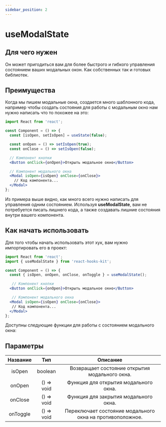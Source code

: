```yaml
---
sidebar_position: 2
---
```


# useModalState

## Для чего нужен

Он может пригодиться вам для более быстрого и гибкого управления состоянием ваших модальных окон. Как собственных так и готовых библиотек.

## Преимущества

Когда мы пишем модальные окна, создается много шаблонного кода, например чтобы создать состояния для работы с модальным окно нам нужно написать что то похожее на это:

```jsx
import React from 'react';

const Component = () => {
  const [isOpen, setIsOpen] = useState(false);

  const onOpen = () => setIsOpen(true);
  const onClose = () => setIsOpen(false);

  // Компонент кнопки
  <Button onClick={onOpen}>Открыть модальное окно</Button>

  // Компонент модального окна
  <Modal isOpen={isOpen} onClose={onClose}>
    // Код компонента...
  </Modal>
};
```

Из примера выше видно, как много всего нужно написать для управления одним состоянием. Используя **useModalState**, вам не потребуется писать лишнего кода, а также создавать лишние состояния внутри вашего компонента.

## Как начать использовать

Для того чтобы начать использовать этот хук, вам нужно импортировать его в проект:

```jsx
import React from 'react';
import { useModalState } from 'react-hooks-kit';

const Component = () => {
  const { isOpen, onOpen, onClose, onToggle } = useModalState();

   // Компонент кнопки
  <Button onClick={onOpen}>Открыть модальное окно</Button>

   // Компонент модального окна
  <Modal isOpen={isOpen} onClose={onClose}>
   // Код компонента...
  </Modal>
};
```

Доступны следующие функции для работы с состоянием модального окна:

## Параметры

| Название | Тип | Описание |
| :---: | :---: | :---: |
| isOpen | boolean | Возвращает состояние открытия модального окна. |
| onOpen | () => void | Функция для открытия модального окна. |
| onClose | () => void | Функция для закрытия модального окна. |
| onToggle | () => void | Переключает состояние модального окна на противоположное. |
